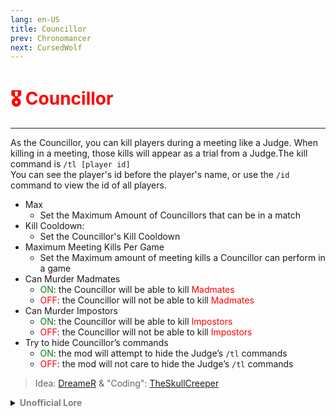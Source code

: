 ```yaml
---
lang: en-US
title: Councillor
prev: Chronomancer
next: CursedWolf
---
```


# <font color=red>🎖️ <b>Councillor</b></font> <Badge text="Killing" type="tip" vertical="middle"/>
---

As the Councillor, you can kill players during a meeting like a Judge. When killing in a meeting, those kills will appear as a trial from a Judge.The kill command is `/tl [player id]` <br> You can see the player's id before the player's name, or use the `/id` command to view the id of all players.
* Max
  * Set the Maximum Amount of Councillors that can be in a match
* Kill Cooldown:
  * Set the Councillor's Kill Cooldown
* Maximum Meeting Kills Per Game
  * Set the Maximum amount of meeting kills a Councillor can perform in a game
* Can Murder Madmates
  * <font color=green>ON</font>: the Councillor will be able to kill <font color=red>Madmates</font>
  * <font color=red>OFF</font>: the Councillor will not be able to kill <font color=red>Madmates</font> 
* Can Murder Impostors
  * <font color=green>ON</font>: the Councillor will be able to kill <font color=red>Impostors</font>
  * <font color=red>OFF</font>: the Councillor will not be able to kill <font color=red>Impostors</font> 
* Try to hide Councillor’s commands
  * <font color=green>ON</font>: the mod will attempt to hide the Judge’s `/tl` commands
  * <font color=red>OFF</font>: the mod will not care to hide the Judge’s `/tl` commands

> Idea: [DreameR](#) & "Coding": [TheSkullCreeper](https://github.com/Loonie-Toons)

<details>
<summary><b><font color=gray>Unofficial Lore</font></b></summary>

Prologue:
On a sunny day in the village of Madcove, the residents enjoyed their lessons with the Masters, the esteemed teachers of the community. They learned the art of stealth—how to strike without being seen.

Chapter 1: The Gifted Apprentice
In a bustling classroom, the Master called forth a young bean who exhibited remarkable potential. The skill of shooting darts without revealing oneself was challenging, but this little bean embraced the challenge with determination.

Chapter 2: A Change of Scenery
As time went on, the village faced a dire drought, and the land became unproductive. The villagers pleaded for assistance from HQ, but the barren land offered no solutions. Eventually, everyone had to migrate to Mira HQ. While many took on menial jobs, the bean found himself fortunate enough to work directly within HQ.

Chapter 3: The Call to Action
One fateful day, the familiar Among Us theme echoed through the halls. The young bean realized that this was his moment. With a knife in hand, he prepared to make his mark. However, chaos erupted when a body was discovered, and the alarm was raised.

Chapter 4: Quick Thinking
Panicking at the thought of being caught on his first day, the bean quickly formulated a plan. He pulled out his dart gun and aimed carefully, eliminating the reporter before anyone could react. The sirens wailed as news of the incident spread through HQ.

Chapter 5: A New Identity
In the ensuing meeting, the young bean listened as accusations flew. To divert suspicion, he adopted the nickname "The Councillor," presenting himself as a figure of authority. "Either behave, or face the consequences!" he declared, asserting his newfound power.

Conclusion:
With cunning and skill, the little bean transformed from an eager apprentice into a figure to be reckoned with. In the world of shadows and strategy, he found his place among the most formidable players.
> Submitted by: champofchamps78
</details>